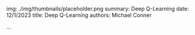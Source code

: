 img: ./img/thumbnails/placeholder.png
summary: Deep Q-Learning
date: 12/1/2023
title: Deep Q-Learning
authors: Michael Conner

...
